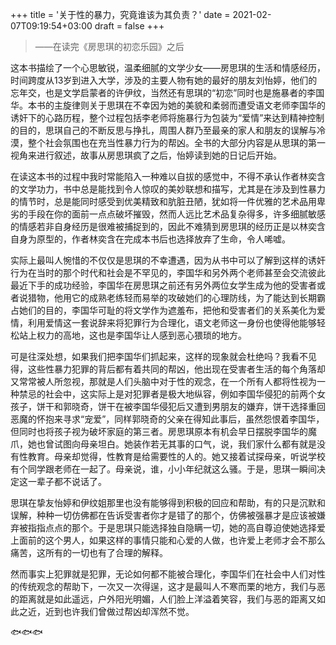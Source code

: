 +++
title = '关于性的暴力，究竟谁该为其负责？'
date = 2021-02-07T09:19:54+03:00
draft = false
+++

>——在读完《房思琪的初恋乐园》之后
<!-- more -->


这本书描绘了一个心思敏锐，温柔细腻的文学少女——房思琪的生活和情感经历，时间跨度从13岁到进入大学，涉及的主要人物有她的最好的朋友刘怡婷，他们的忘年交，也是文学启蒙者的许伊纹，当然还有思琪的“初恋”同时也是施暴者的李国华。本书的主旋律则关于思琪在不幸因为她的美貌和柔弱而遭受语文老师李国华的诱奸下的心路历程，整个过程包括李老师将施暴行为包装为“爱情”来达到精神控制的目的，思琪自己的不断反思与挣扎，周围人群乃至最亲的家人和朋友的误解与冷漠，整个社会氛围也在充当性暴力行为的帮凶。全书的大部分内容是从思琪的第一视角来进行叙述，故事从房思琪疯了之后，怡婷读到她的日记后开始。

在读这本书的过程中我时常能陷入一种难以自拔的感觉中，不得不承认作者林奕含的文学功力，书中总是能找到令人惊叹的美妙联想和描写，尤其是在涉及到性暴力的情节时，总是能同时感受到优美精致和肮脏丑陋，犹如将一件优雅的艺术品用卑劣的手段在你的面前一点点破坏摧毁，然而人远比艺术品复杂得多，许多细腻敏感的情感若非自身经历是很难被捕捉到的，因此不难猜到房思琪的经历正是以林奕含自身为原型的，作者林奕含在完成本书后也选择放弃了生命，令人唏嘘。

实际上最叫人惋惜的不仅仅是思琪的不幸遭遇，因为从书中可以了解到这样的诱奸行为在当时的那个时代和社会是不罕见的，李国华和另外两个老师甚至会交流彼此最近下手的成功经验，李国华在房思琪之前还有另外两位女学生成为他的受害者或者说猎物，他用它的成熟老练轻而易举的攻破她们的心理防线，为了能达到长期霸占她们的目的，李国华可耻的将文学作为遮羞布，把他和受害者们的关系美化为爱情，利用爱情这一套说辞来将犯罪行为合理化，语文老师这一身份也使得他能够轻松站上权力的高地，这也是李国华让人感到恶心猥琐的地方。

可是往深处想，如果我们把李国华们抓起来，这样的现象就会杜绝吗？我看不见得，这些性暴力犯罪的背后都有着共同的帮凶，他出现在受害者生活的每个角落却又常常被人所忽视，那就是人们头脑中对于性的观念，在一个所有人都将性视为一种禁忌的社会中，这实际上是对犯罪者是极大地纵容，例如李国华侵犯的前两个女孩子，饼干和郭晓奇，饼干在被李国华侵犯后又遭到男朋友的嫌弃，饼干选择重回恶魔的怀抱来寻求“宠爱”，同样郭晓奇的父亲在得知此事后，虽然怨恨着李国华，但同时也将孩子视为破坏家庭的第三者。房思琪原本有机会早日摆脱李国华的魔爪，她也曾试图向母亲坦白。她装作若无其事的口气，说，我们家什么都有就是没有性教育。母亲却觉得，性教育是给需要性的人的。她又接着试探母亲，听说学校有个同学跟老师在一起了。母亲说，谁，小小年纪就这么骚。于是，思琪一瞬间决定这一辈子都不说话了。

思琪在挚友怡婷和伊纹姐那里也没有能够得到积极的回应和帮助，有的只是沉默和误解，种种一切仿佛都在告诉受害者你才是错了的那个，仿佛被强暴才是应该被嫌弃被指指点点的那个。于是思琪只能选择独自隐瞒一切，她的高自尊迫使她选择爱上面前的这个男人，如果这样的事情只能和心爱的人做，也许爱上老师才会不那么痛苦，这所有的一切也有了合理的解释。

然而事实上犯罪就是犯罪，无论如何都不能被合理化，李国华们在社会中人们对性的传统观念的帮助下，一次又一次得逞，这才是最叫人不寒而栗的地方，我们与恶的距离就是如此遥远，户外阳光明媚，人们脸上洋溢着笑容，我们与恶的距离又如此之近，近到也许我们曾做过帮凶却浑然不觉。

🐟🐟🐟